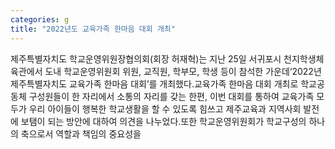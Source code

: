 ```yaml
---
categories: g
title: "2022년도 교육가족 한마음 대회 개최"
---
```

제주특별자치도 학교운영위원장협의회(회장 허재혁)는 지난 25일 서귀포시 천지학생체육관에서 도내 학교운영위원회 위원, 교직원, 학부모, 학생 등이 참석한 가운데‘2022년 제주특별자치도 교육가족 한마음 대회’를 개최했다.교육가족 한마음 대회 개최로 학교공동체 구성원들이 한 자리에서 소통의 자리를 갖는 한편, 이번 대회를 통하여 교육가족 모두가 우리 아이들이 행복한 학교생활을 할 수 있도록 힘쓰고 제주교육과 지역사회 발전에 보탬이 되는 방안에 대하여 의견을 나누었다.또한 학교운영위원회가 학교구성의 하나의 축으로서 역할과 책임의 중요성을